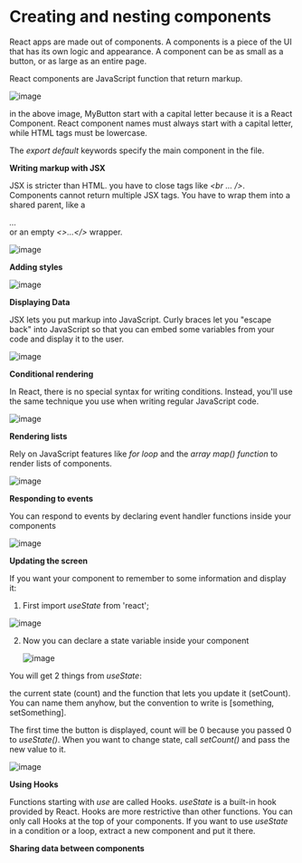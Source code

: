 # Creating and nesting components

React apps are made out of components. A components is a piece of the UI that has its own logic and appearance. 
A component can be as small as a button, or as large as an entire page.

React components are JavaScript function that return markup.

![image](https://github.com/user-attachments/assets/af1cf1cf-e518-4b48-a5ea-a135240c1538)

in the above image, MyButton start with a capital letter because it is a React Component. React component names must always start with a capital letter, while HTML tags must be lowercase.

The *export default* keywords specify the main component in the file.

**Writing markup with JSX**

JSX is stricter than HTML. you have to close tags like *<br ... />*. Components cannot return multiple JSX tags. You have to wrap them into a shared parent, like a *<div>...</div>* or an empty *<>...</>* wrapper.

![image](https://github.com/user-attachments/assets/4558cbb9-af83-45b1-bf56-fddbc0de6ab1)

**Adding styles**

![image](https://github.com/user-attachments/assets/26c2a325-88fe-4cd8-a471-24a21fbf90fa)

**Displaying Data**

JSX lets you put markup into JavaScript. Curly braces let you "escape back" into JavaScript so that you can embed some variables from your code and display it to the user.

![image](https://github.com/user-attachments/assets/63ea8704-35e2-4fd7-a2b7-e8ed696f9819)

**Conditional rendering**

In React, there is no special syntax for writing conditions. Instead, you'll use the same technique you use when writing regular JavaScript code. 

![image](https://github.com/user-attachments/assets/70673480-c4d8-4f9d-a7e9-20b5577ee568)

**Rendering lists**

Rely on JavaScript features like *for loop* and the *array map() function* to render lists of components.

![image](https://github.com/user-attachments/assets/8fbff0a9-26ab-40a5-b0c6-6237bcc7bee4)

**Responding to events**

You can respond to events by declaring event handler functions inside your components

![image](https://github.com/user-attachments/assets/629608ac-5dd6-4849-b858-a5bd5e4aa37a)


**Updating the screen**

If you want your component to remember to some information and display it:

  1. First import *useState* from 'react';
     
  ![image](https://github.com/user-attachments/assets/7515d074-d230-4d78-8890-e3c7282101c3)

  2. Now you can declare a state variable inside your component

     ![image](https://github.com/user-attachments/assets/e576abe5-5b6b-4314-8db7-07a635d3b301)

You will get 2 things from *useState*: 

  the current state (count) and the function that lets you update it (setCount). You can name them anyhow, but the convention to write is [something, setSomething].

  The first time the button is displayed, count will be 0 because you passed 0 to *useState()*. When you want to change state, call *setCount()* and pass the new value to it.

![image](https://github.com/user-attachments/assets/03ddb966-c424-4d27-ad59-8b90f011835e)

**Using Hooks**

Functions starting with *use* are called Hooks. *useState* is a built-in hook provided by React. Hooks are more restrictive than other functions. You can only call Hooks at the top of your components. If you want to use *useState* in a condition or a loop, extract a new component and put it there.

**Sharing data between components**

